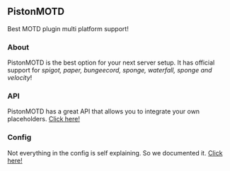 PistonMOTD
---------------

Best MOTD plugin multi platform support!

<!-- MACRO{toc|fromDepth=1|toDepth=2} -->

### About

PistonMOTD is the best option for your next server setup. It has official support for *spigot, paper, bungeecord, sponge, waterfall, sponge and velocity*!

### API

PistonMOTD has a great API that allows you to integrate your own placeholders. [Click here!](./api.html)

### Config

Not everything in the config is self explaining. So we documented it. [Click here!](./config.html)